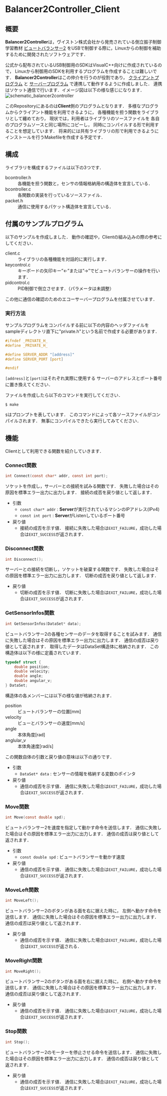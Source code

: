 # Balancer2Controller_Client

## 概要
	
**Balancer2Controller**は，ヴイストン株式会社から発売されている倒立振子制御学習教材
[ビュートバランサー2](https://www.vstone.co.jp/products/beauto_balancer_2/)
をUSBで制御する際に，Linuxからの制御を補助するために開発されたソフトウェアです．

公式から配布されているUSB制御用のSDKはVisualC++向けに作成されているので，
Linuxから制御用のSDKを利用するプログラムを作成することは難しいです．
**Balancer2Controller**はこの仲介を行うのが役割であり，
[クライアントプログラム](https://github.com/Rafka86/Balancer2Controller_Client)
と
[サーバープログラム](https://github.com/Rafka86/Balancer2Controller_Server)
で連携して動作するように作成しました．
連携はソケット通信で行います．イメージ図は以下の様な感じになります．
![schematic_balancer2controller](http://firemiller.net/img/bb2.png)

このRepositoryにあるのは**Client**側のプログラムとなります．
多様なプログラムからクライアント機能を利用できるように，
各種機能を担う関数をライブラリとして纏めており，
現状では，利用者はライブラリのソースファイルを
各自のプログラムソースと同じ場所にコピーし，
同時にコンパイルする形で利用することを想定しています．
将来的には共有ライブラリの形で利用できるように
インストールを行うMakefileを作成する予定です．

## 構成

ライブラリを構成するファイルは以下の3つです．
<dl>
	<dt>bcontroller.h</dt>
		<dd>各機能を担う関数と，センサの情報格納用の構造体を宣言している．</dd>
	<dt>bcontroller.c</dt>
		<dd>各関数の実装を行っているソースファイル．</dd>
	<dt>packet.h</dt>
		<dd>通信に使用するパケット構造体を宣言している．</dd>
</dl>

## 付属のサンプルプログラム

以下のサンプルを作成しました．
動作の確認や，Clientの組み込みの際の参考にしてください．

<dl>
	<dt>client.c</dt>
		<dd>ライブラリの各種機能を対話的に実行します．</dd>
	<dt>keycontrol.c</dt>
		<dd>キーボードの矢印キー”←”または”→”でビュートバランサーの操作を行います．</dd>
	<dt>pidcontrol.c</dt>
		<dd>PID制御で倒立させます．（パラメータは未調整）</dd>
</dl>

この他に通信の確認のためのエコーサーバープログラムを付属させています．

### 実行方法

サンプルプログラムをコンパイルする前に以下の内容のヘッダファイルを
sampleディレクトリ直下に"private.h"という名前で作成する必要があります．

```c
#ifndef _PRIVATE_H_
#define _PRIVATE_H_

#define SERVER_ADDR "[address]"
#define SERVER_PORT [port]

#endif
```

`[address]`と`[port]`はそれぞれ実際に使用する
サーバーのアドレスとポート番号に置き換えてください．

ファイルを作成したら以下のコマンドを実行してください．

```
$ make
```

`$`はプロンプトを表しています．
このコマンドによって各ソースファイルがコンパイルされます．
無事にコンパイルできたら実行してみてください．

## 機能

Clientとして利用できる関数を紹介していきます．

### Connect関数

```c
int Connect(const char* addr, const int port);
```

ソケットを作成し，サーバーとの接続を試みる関数です．
失敗した場合はその原因を標準エラー出力に出力します．
接続の成否を戻り値として返します．

* 引数
	- `const char* addr` : **Server**が実行されているマシンのIPアドレス(IPv4)
	- `const int port` : **Server**がListenしているポート番号
* 戻り値
	- 接続の成否を示す値．
		接続に失敗した場合は`EXIT_FAILURE`，成功した場合は`EXIT_SUCCESS`が返されます．

### Disconnect関数

```c
int Disconnect();
```

サーバーとの接続を切断し，ソケットを破棄する関数です．
失敗した場合はその原因を標準エラー出力に出力します．
切断の成否を戻り値として返します．

* 戻り値
	- 切断の成否を示す値．
		切断に失敗した場合は`EXIT_FAILURE`，成功した場合は`EXIT_SUCCESS`が返されます．

### GetSensorInfos関数

```c
int GetSensorInfos(DataSet* data);
```

ビュートバランサー2の各種センサーのデータを取得することを試みます．
通信に失敗した場合はその原因を標準エラー出力に出力します．
通信の成否は戻り値として返されます．
取得したデータはDataSet構造体に格納されます．
この構造体は以下の様に定義されています．

```c
typedef struct {
	double position;
	double velocity;
	double angle;
	double angular_v;
} DataSet;
```

構造体の各メンバーには以下の様な値が格納されます．
<dl>
	<dt>position</dt>
		<dd>ビュートバランサーの位置[mm]</dd>
	<dt>velocity</dt>
		<dd>ビューとバランサーの速度[mm/s]</dd>
	<dt>angle</dt>
		<dd>本体角度[rad]</dd>
	<dt>anglular_v</dt>
		<dd>本体角速度[rad/s]</dd>
</dl>

この関数自体の引数と戻り値の意味は以下の通りです．

* 引数
	- `DataSet* data` : センサーの情報を格納する変数のポインタ
* 戻り値
	- 通信の成否を示す値．
		通信に失敗した場合は`EXIT_FAILURE`，成功した場合は`EXIT_SUCCESS`が返されます．

### Move関数

```c
int Move(const double spd);
```

ビュートバランサー2を速度を指定して動かす命令を送信します．
通信に失敗した場合はその原因を標準エラー出力に出力します．
通信の成否は戻り値として返されます．

* 引数
	- `const double spd` : ビュートバランサーを動かす速度
* 戻り値
	- 通信の成否を示す値．
		通信に失敗した場合は`EXIT_FAILURE`，成功した場合は`EXIT_SUCCESS`が返されます．

### MoveLeft関数

```c
int MoveLeft();
```

ビュートバランサー2のボタンがある面を右に据えた時に，
左側へ動かす命令を送信します．
通信に失敗した場合はその原因を標準エラー出力に出力します．
通信の成否は戻り値として返されます．

* 戻り値
	- 通信の成否を示す値．
		通信に失敗した場合は`EXIT_FAILURE`，成功した場合は`EXIT_SUCCESS`が返される．

### MoveRight関数

```c
int MoveRight();
```

ビュートバランサー2のボタンがある面を右に据えた時に，
右側へ動かす命令を送信します．
通信に失敗した場合はその原因を標準エラー出力に出力します．
通信の成否は戻り値として返されます．

* 戻り値
	- 通信の成否を示す値．
		通信に失敗した場合は`EXIT_FAILURE`，成功した場合は`EXIT_SUCCESS`が返されます．

### Stop関数

```c
int Stop();
```

ビュートバランサー2のモーターを停止させる命令を送信します．
通信に失敗した場合はその原因を標準エラー出力に出力します．
通信の成否は戻り値として返されます．

* 戻り値
	- 通信の成否を示す値．
		通信に失敗した場合は`EXIT_FAILURE`，成功した場合は`EXIT_SUCCESS`が返されます．
